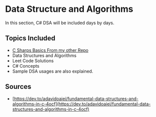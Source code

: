 # Data Structure and Algorithms

In this section, C# DSA will be included days by days.

## Topics Included

- [C Sharps Basics From my other Repo](https://github.com/thutasann/c-sharp)
- Data Structures and Algorithms
- Leet Code Solutions
- C# Concepts
- Sample DSA usages are also explained.

## Sources

- [https://dev.to/adavidoaiei/fundamental-data-structures-and-algorithms-in-c-4ocf](https://dev.to/adavidoaiei/fundamental-data-structures-and-algorithms-in-c-4ocf)
